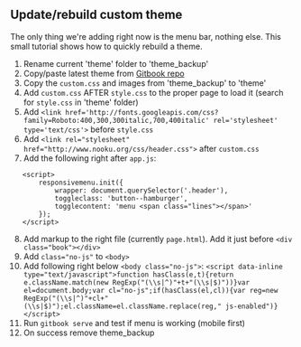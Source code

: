 ## Update/rebuild custom theme

The only thing we're adding right now is the menu bar, nothing else. This small tutorial shows how to quickly rebuild a theme.

1. Rename current 'theme' folder to 'theme_backup'
2. Copy/paste latest theme from [Gitbook repo](https://github.com/GitbookIO/gitbook/tree/master/theme)
3. Copy the `custom.css` and images from 'theme_backup' to 'theme'
4. Add `custom.css` AFTER `style.css` to the proper page to load it (search for `style.css` in 'theme' folder)
5. Add `<link href='http://fonts.googleapis.com/css?family=Roboto:400,300,300italic,700,400italic' rel='stylesheet' type='text/css'>` before `style.css`
6. Add `<link rel="stylesheet" href="http://www.nooku.org/css/header.css">` after `custom.css`
7. Add the following right after `app.js`:
```<script type="text/javascript" src="http://www.nooku.org/js/scripts.js"></script>
   <script>
       responsivemenu.init({
           wrapper: document.querySelector('.header'),
           toggleclass: 'button--hamburger',
           togglecontent: 'menu <span class="lines"></span>'
       });
   </script>
```
8. Add markup to the right file (currently `page.html`). Add it just before `<div class="book"></div>`
9. Add `class="no-js"` to `<body>`
10. Add following right below `<body class="no-js">`:
```<script data-inline type="text/javascript">function hasClass(e,t){return e.className.match(new RegExp("(\\s|^)"+t+"(\\s|$)"))}var el=document.body;var cl="no-js";if(hasClass(el,cl)){var reg=new RegExp("(\\s|^)"+cl+"(\\s|$)");el.className=el.className.replace(reg," js-enabled")}</script>```
11. Run `gitbook serve` and test if menu is working (mobile first)
12. On success remove theme_backup